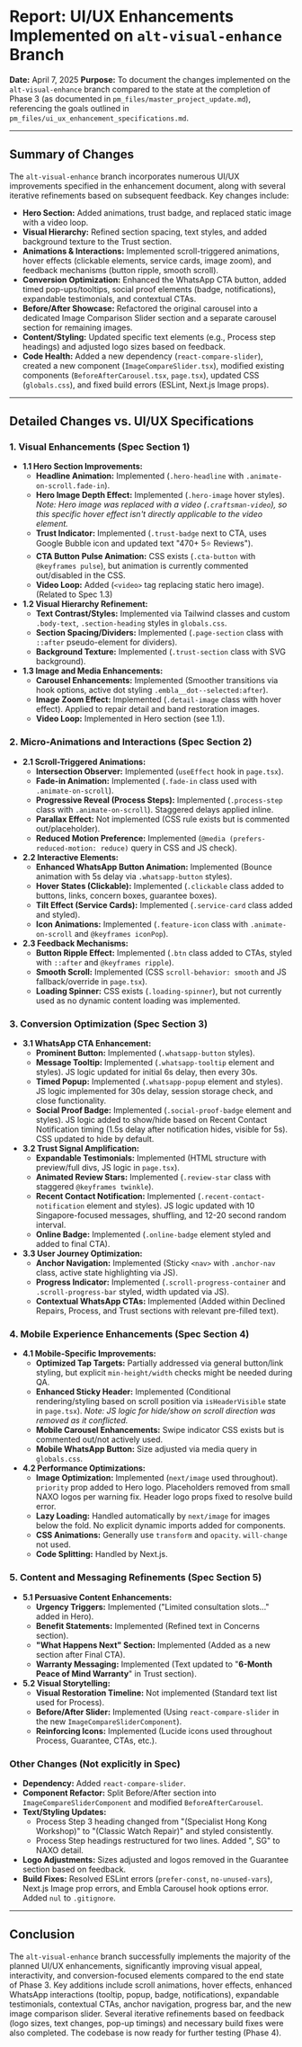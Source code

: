 # Report: UI/UX Enhancements Implemented on `alt-visual-enhance` Branch

**Date:** April 7, 2025
**Purpose:** To document the changes implemented on the `alt-visual-enhance` branch compared to the state at the completion of Phase 3 (as documented in `pm_files/master_project_update.md`), referencing the goals outlined in `pm_files/ui_ux_enhancement_specifications.md`.

---

## Summary of Changes

The `alt-visual-enhance` branch incorporates numerous UI/UX improvements specified in the enhancement document, along with several iterative refinements based on subsequent feedback. Key changes include:

*   **Hero Section:** Added animations, trust badge, and replaced static image with a video loop.
*   **Visual Hierarchy:** Refined section spacing, text styles, and added background texture to the Trust section.
*   **Animations & Interactions:** Implemented scroll-triggered animations, hover effects (clickable elements, service cards, image zoom), and feedback mechanisms (button ripple, smooth scroll).
*   **Conversion Optimization:** Enhanced the WhatsApp CTA button, added timed pop-ups/tooltips, social proof elements (badge, notifications), expandable testimonials, and contextual CTAs.
*   **Before/After Showcase:** Refactored the original carousel into a dedicated Image Comparison Slider section and a separate carousel section for remaining images.
*   **Content/Styling:** Updated specific text elements (e.g., Process step headings) and adjusted logo sizes based on feedback.
*   **Code Health:** Added a new dependency (`react-compare-slider`), created a new component (`ImageCompareSlider.tsx`), modified existing components (`BeforeAfterCarousel.tsx`, `page.tsx`), updated CSS (`globals.css`), and fixed build errors (ESLint, Next.js Image props).

---

## Detailed Changes vs. UI/UX Specifications

### 1. Visual Enhancements (Spec Section 1)

*   **1.1 Hero Section Improvements:**
    *   **Headline Animation:** Implemented (`.hero-headline` with `.animate-on-scroll.fade-in`).
    *   **Hero Image Depth Effect:** Implemented (`.hero-image` hover styles). *Note: Hero image was replaced with a video (`.craftsman-video`), so this specific hover effect isn't directly applicable to the video element.*
    *   **Trust Indicator:** Implemented (`.trust-badge` next to CTA, uses Google Bubble icon and updated text "470+ 5⭐ Reviews").
    *   **CTA Button Pulse Animation:** CSS exists (`.cta-button` with `@keyframes pulse`), but animation is currently commented out/disabled in the CSS.
    *   **Video Loop:** Added (`<video>` tag replacing static hero image). (Related to Spec 1.3)
*   **1.2 Visual Hierarchy Refinement:**
    *   **Text Contrast/Styles:** Implemented via Tailwind classes and custom `.body-text`, `.section-heading` styles in `globals.css`.
    *   **Section Spacing/Dividers:** Implemented (`.page-section` class with `::after` pseudo-element for dividers).
    *   **Background Texture:** Implemented (`.trust-section` class with SVG background).
*   **1.3 Image and Media Enhancements:**
    *   **Carousel Enhancements:** Implemented (Smoother transitions via hook options, active dot styling `.embla__dot--selected:after`).
    *   **Image Zoom Effect:** Implemented (`.detail-image` class with hover effect). Applied to repair detail and band restoration images.
    *   **Video Loop:** Implemented in Hero section (see 1.1).

### 2. Micro-Animations and Interactions (Spec Section 2)

*   **2.1 Scroll-Triggered Animations:**
    *   **Intersection Observer:** Implemented (`useEffect` hook in `page.tsx`).
    *   **Fade-in Animation:** Implemented (`.fade-in` class used with `.animate-on-scroll`).
    *   **Progressive Reveal (Process Steps):** Implemented (`.process-step` class with `.animate-on-scroll`). Staggered delays applied inline.
    *   **Parallax Effect:** Not implemented (CSS rule exists but is commented out/placeholder).
    *   **Reduced Motion Preference:** Implemented (`@media (prefers-reduced-motion: reduce)` query in CSS and JS check).
*   **2.2 Interactive Elements:**
    *   **Enhanced WhatsApp Button Animation:** Implemented (Bounce animation with 5s delay via `.whatsapp-button` styles).
    *   **Hover States (Clickable):** Implemented (`.clickable` class added to buttons, links, concern boxes, guarantee boxes).
    *   **Tilt Effect (Service Cards):** Implemented (`.service-card` class added and styled).
    *   **Icon Animations:** Implemented (`.feature-icon` class with `.animate-on-scroll` and `@keyframes iconPop`).
*   **2.3 Feedback Mechanisms:**
    *   **Button Ripple Effect:** Implemented (`.btn` class added to CTAs, styled with `::after` and `@keyframes ripple`).
    *   **Smooth Scroll:** Implemented (CSS `scroll-behavior: smooth` and JS fallback/override in `page.tsx`).
    *   **Loading Spinner:** CSS exists (`.loading-spinner`), but not currently used as no dynamic content loading was implemented.

### 3. Conversion Optimization (Spec Section 3)

*   **3.1 WhatsApp CTA Enhancement:**
    *   **Prominent Button:** Implemented (`.whatsapp-button` styles).
    *   **Message Tooltip:** Implemented (`.whatsapp-tooltip` element and styles). JS logic updated for initial 6s delay, then every 30s.
    *   **Timed Popup:** Implemented (`.whatsapp-popup` element and styles). JS logic implemented for 30s delay, session storage check, and close functionality.
    *   **Social Proof Badge:** Implemented (`.social-proof-badge` element and styles). JS logic added to show/hide based on Recent Contact Notification timing (1.5s delay after notification hides, visible for 5s). CSS updated to hide by default.
*   **3.2 Trust Signal Amplification:**
    *   **Expandable Testimonials:** Implemented (HTML structure with preview/full divs, JS logic in `page.tsx`).
    *   **Animated Review Stars:** Implemented (`.review-star` class with staggered `@keyframes twinkle`).
    *   **Recent Contact Notification:** Implemented (`.recent-contact-notification` element and styles). JS logic updated with 10 Singapore-focused messages, shuffling, and 12-20 second random interval.
    *   **Online Badge:** Implemented (`.online-badge` element styled and added to final CTA).
*   **3.3 User Journey Optimization:**
    *   **Anchor Navigation:** Implemented (Sticky `<nav>` with `.anchor-nav` class, active state highlighting via JS).
    *   **Progress Indicator:** Implemented (`.scroll-progress-container` and `.scroll-progress-bar` styled, width updated via JS).
    *   **Contextual WhatsApp CTAs:** Implemented (Added within Declined Repairs, Process, and Trust sections with relevant pre-filled text).

### 4. Mobile Experience Enhancements (Spec Section 4)

*   **4.1 Mobile-Specific Improvements:**
    *   **Optimized Tap Targets:** Partially addressed via general button/link styling, but explicit `min-height/width` checks might be needed during QA.
    *   **Enhanced Sticky Header:** Implemented (Conditional rendering/styling based on scroll position via `isHeaderVisible` state in `page.tsx`). *Note: JS logic for hide/show on scroll direction was removed as it conflicted.*
    *   **Mobile Carousel Enhancements:** Swipe indicator CSS exists but is commented out/not actively used.
    *   **Mobile WhatsApp Button:** Size adjusted via media query in `globals.css`.
*   **4.2 Performance Optimizations:**
    *   **Image Optimization:** Implemented (`next/image` used throughout). `priority` prop added to Hero logo. Placeholders removed from small NAXO logos per warning fix. Header logo props fixed to resolve build error.
    *   **Lazy Loading:** Handled automatically by `next/image` for images below the fold. No explicit dynamic imports added for components.
    *   **CSS Animations:** Generally use `transform` and `opacity`. `will-change` not used.
    *   **Code Splitting:** Handled by Next.js.

### 5. Content and Messaging Refinements (Spec Section 5)

*   **5.1 Persuasive Content Enhancements:**
    *   **Urgency Triggers:** Implemented ("Limited consultation slots..." added in Hero).
    *   **Benefit Statements:** Implemented (Refined text in Concerns section).
    *   **"What Happens Next" Section:** Implemented (Added as a new section after Final CTA).
    *   **Warranty Messaging:** Implemented (Text updated to "**6-Month Peace of Mind Warranty**" in Trust section).
*   **5.2 Visual Storytelling:**
    *   **Visual Restoration Timeline:** Not implemented (Standard text list used for Process).
    *   **Before/After Slider:** Implemented (Using `react-compare-slider` in the new `ImageCompareSliderComponent`).
    *   **Reinforcing Icons:** Implemented (Lucide icons used throughout Process, Guarantee, CTAs, etc.).

### Other Changes (Not explicitly in Spec)

*   **Dependency:** Added `react-compare-slider`.
*   **Component Refactor:** Split Before/After section into `ImageCompareSliderComponent` and modified `BeforeAfterCarousel`.
*   **Text/Styling Updates:**
    *   Process Step 3 heading changed from "(Specialist Hong Kong Workshop)" to "(Classic Watch Repair)" and styled consistently.
    *   Process Step headings restructured for two lines. Added ", SG" to NAXO detail.
*   **Logo Adjustments:** Sizes adjusted and logos removed in the Guarantee section based on feedback.
*   **Build Fixes:** Resolved ESLint errors (`prefer-const`, `no-unused-vars`), Next.js Image prop errors, and Embla Carousel hook options error. Added `nul` to `.gitignore`.

---

## Conclusion

The `alt-visual-enhance` branch successfully implements the majority of the planned UI/UX enhancements, significantly improving visual appeal, interactivity, and conversion-focused elements compared to the end state of Phase 3. Key additions include scroll animations, hover effects, enhanced WhatsApp interactions (tooltip, popup, badge, notifications), expandable testimonials, contextual CTAs, anchor navigation, progress bar, and the new image comparison slider. Several iterative refinements based on feedback (logo sizes, text changes, pop-up timings) and necessary build fixes were also completed. The codebase is now ready for further testing (Phase 4).
